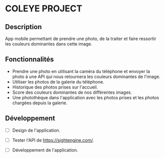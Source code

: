 # COLEYE PROJECT

## Description
App mobile permettant de prendre une photo, de la traiter et faire ressortir les couleurs dominantes dans cette image.

## Fonctionnalités
- Prendre une photo en utilisant la caméra du téléphone et envoyer la photo à une API qui nous retournera les couleurs dominantes de l'image.
- Utiliser les photos de la galerie du téléphone.
- Historique des photos prises sur l'accueil.
- Score des couleurs dominantes de nos différentes images.
- Une photothèque dans l'application avec les photos prises et les photos chargées depuis la galerie.

## Développement
- [ ] Design de l'application.

- [ ] Tester l'API de https://sightengine.com/.
- [ ] Développement de l'application.
